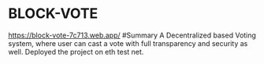 # BLOCK-VOTE
https://block-vote-7c713.web.app/
#Summary
A Decentralized based Voting system, where user can cast a vote with full transparency and security as well. Deployed the project on eth test net.
